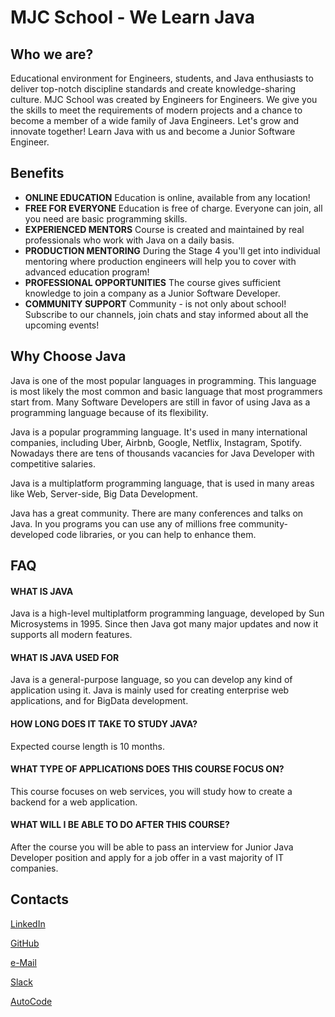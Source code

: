 # MJC School - We Learn Java

## Who we are?

Educational environment for Engineers, students, and Java enthusiasts to deliver top-notch discipline standards and create knowledge-sharing culture.
MJC School was created by Engineers for Engineers. We give you the skills to meet the requirements of modern projects and a chance to become a member of a wide family of Java Engineers.
Let's grow and innovate together! Learn Java with us and become a Junior Software Engineer.

## Benefits

* **ONLINE EDUCATION** Education is online, available from any location!
* **FREE FOR EVERYONE** Education is free of charge. Everyone can join, all you need are basic programming skills.
* **EXPERIENCED MENTORS** Course is created and maintained by real professionals who work with Java on a daily basis.
* **PRODUCTION MENTORING** During the Stage 4 you'll get into individual mentoring where production engineers will help you to cover with advanced education program!
* **PROFESSIONAL OPPORTUNITIES** The course gives sufficient knowledge to join a company as a Junior Software Developer.
* **COMMUNITY SUPPORT** Community - is not only about school! Subscribe to our channels, join chats and stay informed about all the upcoming events!

## Why Choose Java

Java is one of the most popular languages in programming. This language is most likely the most common and basic language that most programmers start from. Many Software Developers are still in favor of using Java as a programming language because of its flexibility.

Java is a popular programming language. It's used in many international companies, including Uber, Airbnb, Google, Netflix, Instagram, Spotify. Nowadays there are tens of thousands vacancies for Java Developer with competitive salaries.

Java is a multiplatform programming language, that is used in many areas like Web, Server-side, Big Data Development.

Java has a great community. There are many conferences and talks on Java. In you programs you can use any of millions free community-developed code libraries, or you can help to enhance them.

## FAQ
#### WHAT IS JAVA
Java is a high-level multiplatform programming language, developed by Sun Microsystems in 1995. Since then Java got many major updates and now it supports all modern features.

#### WHAT IS JAVA USED FOR
Java is a general-purpose language, so you can develop any kind of application using it. Java is mainly used for creating enterprise web applications, and for BigData development.

#### HOW LONG DOES IT TAKE TO STUDY JAVA?
Expected course length is 10 months.

#### WHAT TYPE OF APPLICATIONS DOES THIS COURSE FOCUS ON?
This course focuses on web services, you will study how to create a backend for a web application.

#### WHAT WILL I BE ABLE TO DO AFTER THIS COURSE?
After the course you will be able to pass an interview for Junior Java Developer position and apply for a job offer in a vast majority of IT companies.

## Contacts

[LinkedIn](https://www.linkedin.com/groups/12668113/)

[GitHub](https://github.com/mjc-school/MJC-School)

[e-Mail](OrgMJCSchool@epam.com)

[Slack](https://join.slack.com/t/mjc-r0o8608/shared_invite/zt-1deu1av46-CLke~Sey2rTiu~P_ytVmwQ)

[AutoCode](https://autocode-next.lab.epam.com/courses/189)
